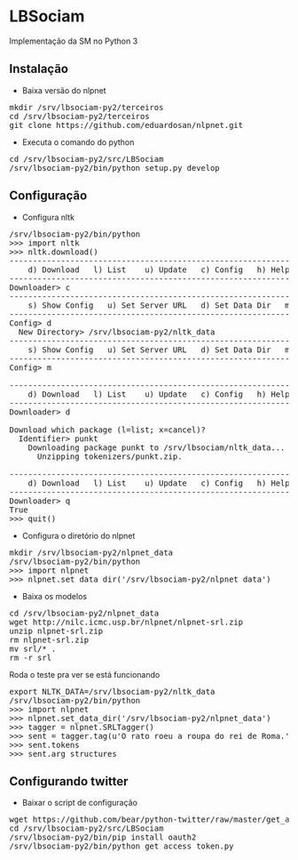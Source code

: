 LBSociam
======================

Implementação da SM no Python 3

Instalação
----------------

* Baixa versão do nlpnet

<pre>
mkdir /srv/lbsociam-py2/terceiros
cd /srv/lbsociam-py2/terceiros
git clone https://github.com/eduardosan/nlpnet.git
</pre>

* Executa o comando do python

<pre>
cd /srv/lbsociam-py2/src/LBSociam
/srv/lbsociam-py2/bin/python setup.py develop
</pre>

Configuração
-------------------

* Configura nltk

<pre>
/srv/lbsociam-py2/bin/python
>>> import nltk
>>> nltk.download()
---------------------------------------------------------------------------
    d) Download   l) List    u) Update   c) Config   h) Help   q) Quit
---------------------------------------------------------------------------
Downloader> c
---------------------------------------------------------------------------
    s) Show Config   u) Set Server URL   d) Set Data Dir   m) Main Menu
---------------------------------------------------------------------------
Config> d
  New Directory> /srv/lbsociam-py2/nltk_data
---------------------------------------------------------------------------
    s) Show Config   u) Set Server URL   d) Set Data Dir   m) Main Menu
---------------------------------------------------------------------------
Config> m

---------------------------------------------------------------------------
    d) Download   l) List    u) Update   c) Config   h) Help   q) Quit
---------------------------------------------------------------------------
Downloader> d

Download which package (l=list; x=cancel)?
  Identifier> punkt
    Downloading package punkt to /srv/lbsociam/nltk_data...
      Unzipping tokenizers/punkt.zip.

---------------------------------------------------------------------------
    d) Download   l) List    u) Update   c) Config   h) Help   q) Quit
---------------------------------------------------------------------------
Downloader> q
True
>>> quit()
</pre>

* Configura o diretório do nlpnet

<pre>
mkdir /srv/lbsociam-py2/nlpnet_data
/srv/lbsociam-py2/bin/python
>>> import nlpnet
>>> nlpnet.set_data_dir('/srv/lbsociam-py2/nlpnet_data')
</pre>

* Baixa os modelos

<pre>
cd /srv/lbsociam-py2/nlpnet_data
wget http://nilc.icmc.usp.br/nlpnet/nlpnet-srl.zip
unzip nlpnet-srl.zip
rm nlpnet-srl.zip
mv srl/* .
rm -r srl
</pre>

Roda o teste pra ver se está funcionando

<pre>
export NLTK_DATA=/srv/lbsociam-py2/nltk_data
/srv/lbsociam-py2/bin/python
>>> import nlpnet
>>> nlpnet.set_data_dir('/srv/lbsociam-py2/nlpnet_data')
>>> tagger = nlpnet.SRLTagger()
>>> sent = tagger.tag(u'O rato roeu a roupa do rei de Roma.')[0]  
>>> sent.tokens
>>> sent.arg_structures
</pre>

Configurando twitter
----------------------------

* Baixar o script de configuração
<pre>
wget https://github.com/bear/python-twitter/raw/master/get_access_token.py
cd /srv/lbsociam-py2/src/LBSociam
/srv/lbsociam-py2/bin/pip install oauth2
/srv/lbsociam-py2/bin/python get_access_token.py
</pre>
